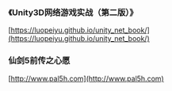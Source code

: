### 《Unity3D网络游戏实战（第二版）》

[https://luopeiyu.github.io/unity_net_book/](https://luopeiyu.github.io/unity_net_book/)

### 仙剑5前传之心愿

[http://www.pal5h.com](http://www.pal5h.com)
